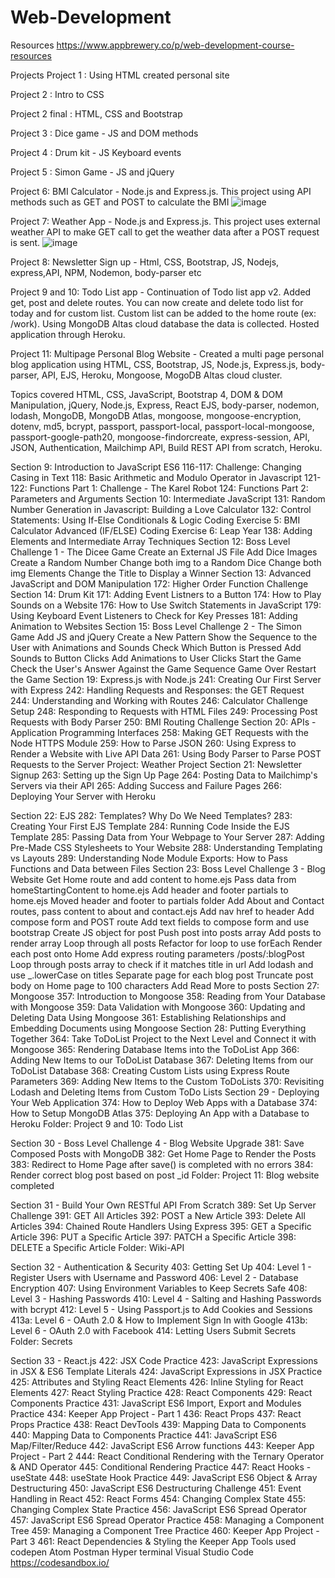 # Web-Development

Resources
https://www.appbrewery.co/p/web-development-course-resources

Projects
Project 1 : Using HTML created personal site 

Project 2 : Intro to CSS

Project 2 final : HTML, CSS and Bootstrap 

Project 3 : Dice game - JS and DOM methods

Project 4 : Drum kit - JS Keyboard events

Project 5 : Simon Game - JS and jQuery 

Project 6: BMI Calculator - Node.js and Express.js. This project using API methods such as GET and POST to calculate the BMI
![image](https://user-images.githubusercontent.com/36507396/154380180-ae05093a-79c8-47b5-91b5-2a00491965f0.png)



Project 7: Weather App - Node.js and Express.js. This project uses external weather API to make GET call to get the weather data after a POST request is sent.
![image](https://user-images.githubusercontent.com/36507396/154380215-9b0666e9-fb8b-4a05-879c-c6078c07d028.png)



Project 8: Newsletter Sign up - Html, CSS, Bootstrap, JS, Nodejs, express,API, NPM, Nodemon, body-parser etc 

Project 9 and 10: Todo List app - Continuation of Todo list app v2. Added get, post and delete routes. You can now create and delete todo list for today and for custom list. Custom list can be added to the home route (ex: /work). Using MongoDB Altas cloud database the data is collected. Hosted application through Heroku. 

Project 11: Multipage Personal Blog Website - Created a multi page personal blog application using HTML, CSS, Bootstrap, JS, Node.js, Express.js, body-parser, API, EJS, Heroku, Mongoose, MogoDB Altas cloud cluster.


Topics covered
HTML, CSS, JavaScript, Bootstrap 4, DOM & DOM Manipulation, jQuery, Node.js, Express, React EJS, body-parser, nodemon, lodash, MongoDB, MongoDB Atlas, mongoose, mongoose-encryption, dotenv, md5, bcrypt, passport, passport-local, passport-local-mongoose, passport-google-path20, mongoose-findorcreate, express-session, API, JSON, Authentication, Mailchimp API, Build REST API from scratch, Heroku.

Section 9: Introduction to JavaScript ES6
116-117: Challenge: Changing Casing in Text
118: Basic Arithmetic and Modulo Operator in Javascript
121-122: Functions Part 1: Challenge - The Karel Robot
124: Functions Part 2: Parameters and Arguments
Section 10: Intermediate JavaScript
131: Random Number Generation in Javascript: Building a Love Calculator
132: Control Statements: Using If-Else Conditionals & Logic
Coding Exercise 5: BMI Calculator Advanced (IF/ELSE)
Coding Exercise 6: Leap Year
138: Adding Elements and Intermediate Array Techniques
Section 12: Boss Level Challenge 1 - The Dicee Game
Create an External JS File
Add Dice Images
Create a Random Number
Change both img to a Random Dice
Change both img Elements
Change the Title to Display a Winner
Section 13: Advanced JavaScript and DOM Manipulation
172: Higher Order Function Challenge
Section 14: Drum Kit
171: Adding Event Listners to a Button
174: How to Play Sounds on a Website
176: How to Use Switch Statements in JavaScript
179: Using Keyboard Event Listeners to Check for Key Presses
181: Adding Animation to Websites
Section 15: Boss Level Challenge 2 - The Simon Game
Add JS and jQuery
Create a New Pattern
Show the Sequence to the User with Animations and Sounds
Check Which Button is Pressed
Add Sounds to Button Clicks
Add Animations to User Clicks
Start the Game
Check the User's Answer Against the Game Sequence
Game Over
Restart the Game
Section 19: Express.js with Node.js
241: Creating Our First Server with Express
242: Handling Requests and Responses: the GET Request
244: Understanding and Working with Routes
246: Calculator Challenge Setup
248: Responding to Requests with HTML Files
249: Processing Post Requests with Body Parser
250: BMI Routing Challenge
Section 20: APIs - Application Programming Interfaces
258: Making GET Requests with the Node HTTPS Module
259: How to Parse JSON
260: Using Express to Render a Website with Live API Data
261: Using Body Parser to Parse POST Requests to the Server Project: Weather Project
Section 21: Newsletter Signup
263: Setting up the Sign Up Page
264: Posting Data to Mailchimp's Servers via their API
265: Adding Success and Failure Pages
266: Deploying Your Server with Heroku


Section 22: EJS
282: Templates? Why Do We Need Templates?
283: Creating Your First EJS Template
284: Running Code Inside the EJS Template
285: Passing Data from Your Webpage to Your Server
287: Adding Pre-Made CSS Stylesheets to Your Website
288: Understanding Templating vs Layouts
289: Understanding Node Module Exports: How to Pass Functions and Data between Files
Section 23: Boss Level Challenge 3 - Blog Website
Get Home route and add content to home.ejs
Pass data from homeStartingContent to home.ejs
Add header and footer partials to home.ejs
Moved header and footer to partials folder
Add About and Contact routes, pass content to about and contact.ejs
Add nav href to header
Add compose form and POST route
Add text fields to compose form and use bootstrap
Create JS object for post
Push post into posts array
Add posts to render array
Loop through all posts
Refactor for loop to use forEach
Render each post onto Home
Add express routing parameters /posts/:blogPost
Loop through posts array to check if it matches title in url
Add lodash and use _.lowerCase on titles
Separate page for each blog post
Truncate post body on Home page to 100 characters
Add Read More to posts
Section 27: Mongoose
357: Introduction to Mongoose
358: Reading from Your Database with Mongoose
359: Data Validation with Mongoose
360: Updating and Deleting Data Using Mongoose
361: Establishing Relationships and Embedding Documents using Mongoose
Section 28: Putting Everything Together
364: Take ToDoList Project to the Next Level and Connect it with Mongoose
365: Rendering Database Items into the ToDoList App
366: Adding New Items to our ToDoList Database
367: Deleting Items from our ToDoList Database
368: Creating Custom Lists using Express Route Parameters
369: Adding New Items to the Custom ToDoLists
370: Revisiting Lodash and Deleting Items from Custom ToDo Lists
Section 29 - Deploying Your Web Application
374: How to Deploy Web Apps with a Database
374: How to Setup MongoDB Atlas
375: Deploying An App with a Database to Heroku
Folder: Project 9 and 10: Todo List

Section 30 - Boss Level Challenge 4 - Blog Website Upgrade
381: Save Composed Posts with MongoDB
382: Get Home Page to Render the Posts
383: Redirect to Home Page after save() is completed with no errors
384: Render correct blog post based on post _id
Folder: Project 11: Blog website completed 

Section 31 - Build Your Own RESTful API From Scratch
389: Set Up Server Challenge
391: GET All Articles
392: POST a New Article
393: Delete All Articles
394: Chained Route Handlers Using Express
395: GET a Specific Article
396: PUT a Specific Article
397: PATCH a Specific Article
398: DELETE a Specific Article
Folder: Wiki-API

Section 32 - Authentication & Security
403: Getting Set Up
404: Level 1 - Register Users with Username and Password
406: Level 2 - Database Encryption
407: Using Environment Variables to Keep Secrets Safe
408: Level 3 - Hashing Passwords
410: Level 4 - Salting and Hashing Passwords with bcrypt
412: Level 5 - Using Passport.js to Add Cookies and Sessions
413a: Level 6 - OAuth 2.0 & How to Implement Sign In with Google
413b: Level 6 - OAuth 2.0 with Facebook
414: Letting Users Submit Secrets
Folder: Secrets

Section 33 - React.js
422: JSX Code Practice
423: JavaScript Expressions in JSX & ES6 Template Literals
424: JavaScript Expressions in JSX Practice
425: Attributes and Styling React Elements
426: Inline Styling for React Elements
427: React Styling Practice
428: React Components
429: React Components Practice
431: JavaScript ES6 Import, Export and Modules Practice
434: Keeper App Project - Part 1
436: React Props
437: React Props Practice
438: React DevTools 
439: Mapping Data to Components
440: Mapping Data to Components Practice 
441: JavaScript ES6 Map/Filter/Reduce
442: JavaScript ES6 Arrow functions
443: Keeper App Project - Part 2
444: React Conditional Rendering with the Ternary Operator & AND Operator
445: Conditional Rendering Practice 
447: React Hooks - useState
448: useState Hook Practice
449: JavaScript ES6 Object & Array Destructuring
450: JavaScript ES6 Destructuring Challenge
451: Event Handling in React
452: React Forms
454: Changing Complex State
455: Changing Complex State Practice
456: JavaScript ES6 Spread Operator
457: JavaScript ES6 Spread Operator Practice
458: Managing a Component Tree
459: Managing a Component Tree Practice
460: Keeper App Project - Part 3
461: React Dependencies & Styling the Keeper App 
Tools used
codepen
Atom
Postman
Hyper terminal
Visual Studio Code
https://codesandbox.io/
